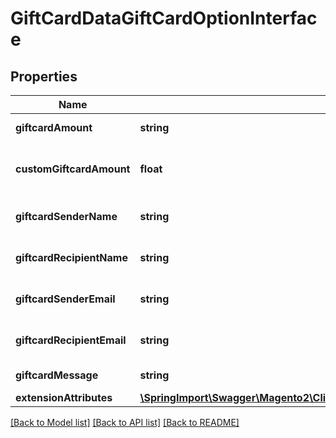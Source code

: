 # GiftCardDataGiftCardOptionInterface

## Properties
Name | Type | Description | Notes
------------ | ------------- | ------------- | -------------
**giftcardAmount** | **string** | Gift card amount. | 
**customGiftcardAmount** | **float** | Gift card open amount value. | [optional] 
**giftcardSenderName** | **string** | Gift card sender name. | 
**giftcardRecipientName** | **string** | Gift card recipient name. | 
**giftcardSenderEmail** | **string** | Gift card sender email. | 
**giftcardRecipientEmail** | **string** | Gift card recipient email. | 
**giftcardMessage** | **string** | Giftcard message. | [optional] 
**extensionAttributes** | [**\SpringImport\Swagger\Magento2\Client\Model\GiftCardDataGiftCardOptionExtensionInterface**](GiftCardDataGiftCardOptionExtensionInterface.md) |  | [optional] 

[[Back to Model list]](../README.md#documentation-for-models) [[Back to API list]](../README.md#documentation-for-api-endpoints) [[Back to README]](../README.md)


